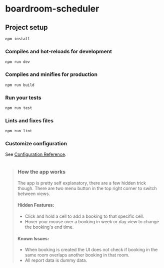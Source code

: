 # boardroom-scheduler

## Project setup
```
npm install
```

### Compiles and hot-reloads for development
```
npm run dev
```

### Compiles and minifies for production
```
npm run build
```

### Run your tests
```
npm run test
```

### Lints and fixes files
```
npm run lint
```

### Customize configuration
See [Configuration Reference](https://cli.vuejs.org/config/).

```
```
> ### How the app works
> The app is pretty self explanatory, there are a few hidden trick though.
> There are two menu button in the top right corner to switch between views.
> #### Hidden Features:
> - Click and hold a cell to add a booking to that specific cell.
> - Hover your mouse over a booking in week or day view to change the booking's end time.
>
> #### Known Issues:
> - When booking is created the UI does not check if  booking in the same room overlaps another booking in that room.
> - All report data is dummy data.
